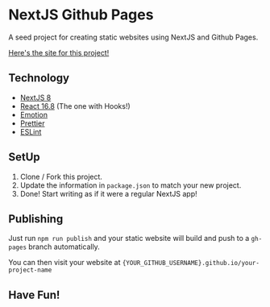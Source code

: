 # NextJS Github Pages

A seed project for creating static websites using NextJS and Github Pages.

[Here's the site for this project!](https://pd-smith.github.io/nextjs-github-pages/)
## Technology

* [NextJS 8](https://nextjs.org/)
* [React 16.8](https://reactjs.org/) (The one with Hooks!)
* [Emotion](https://emotion.sh/docs/introduction)
* [Prettier](https://prettier.io/)
* [ESLint](https://eslint.org/)

## SetUp

1. Clone / Fork this project.
2. Update the information in `package.json` to match your new project.
3. Done! Start writing as if it were a regular NextJS app!

## Publishing

Just run `npm run publish` and your static website will build and push to a `gh-pages` branch automatically.

You can then visit your website at `{YOUR_GITHUB_USERNAME}.github.io/your-project-name`

## Have Fun!
